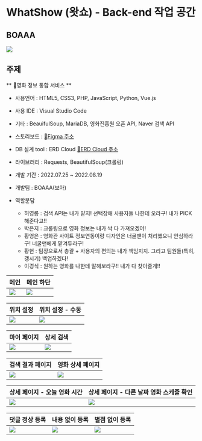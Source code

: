 WhatShow (왓쇼) - Back-end 작업 공간
=====
## BOAAA
<img src="![로고](https://user-images.githubusercontent.com/101936519/185729612-9ea98b16-7dc0-4777-ad31-5e38d46f2520.png)">

주제
------
** 🎥영화 정보 통합 서비스 **

- 사용언어 : HTML5, CSS3, PHP, JavaScript, Python, Vue.js

- 사용 IDE : Visual Studio Code

- 기타 : BeauifulSoup, MariaDB, 영화진흥원 오픈 API, Naver 검색 API

- 스토리보드 : [:link:Figma 주소](https://www.figma.com/file/gqcSmteUW8AytmntGTJP7x/WahtShow_%EC%8A%A4%ED%86%A0%EB%A6%AC%EB%B3%B4%EB%93%9C?node-id=1%3A6)

- DB 설계 tool : ERD Cloud [:link:ERD Cloud 주소](https://www.erdcloud.com/d/Jhbdz3qkTWXgCwCBY)

- 라이브러리 : Requests, BeautifulSoup(크롤링)

- 개발 기간 : 2022.07.25 ~ 2022.08.19

- 개발팀 : BOAAA(보아)

- 역할분담
  - 허영롱 : 검색 API는 내가 맡지! 선택장애 사용자들 나한테 오라구! 내가 PICK해준다고!!
  - 박은지 : 크롤링으로 영화 정보는 내가 싹 다 가져오겠어!
  - 황영은 : 영화관 사이트 정보연동이랑 디자인은 너굴맨이 처리했으니 안심하라구! 너굴맨에게 맡겨두라구!
  - 황현 : 팀장으로서 총괄 + 사용자의 편의는 내가 책임지지. 그리고 팀원들(특히, 갱시기) 백업하겠다!
  - 이경식 : 원하는 영화를 나한테 말해보라구!! 내가 다 찾아줄게!!
  
|메인|메인 하단|
|-------------|------------|
|<img src="![메인](https://user-images.githubusercontent.com/101936519/185729661-704e2860-ff63-42d6-98b8-57c1f2f74990.jpg)">|<img src="![메인영화시간확인](https://user-images.githubusercontent.com/101936519/185729674-847ecad8-0222-4086-9692-fe149da50d17.jpg)">|

|위치 설정|위치 설정 - 수동|
|-------------|------------|
|<img src="![현재위치설정](https://user-images.githubusercontent.com/101936519/185729724-1e03b5e8-ae9b-41a7-803c-1a39248ad876.jpg)">|<img src="![수동위치설정](https://user-images.githubusercontent.com/101936519/185729713-a8ee62a9-0feb-4ee6-963a-8d56ea401b46.jpg)">|

|마이 페이지|상세 검색|
|-------------|------------|
|<img src="![마이페이지](https://user-images.githubusercontent.com/101936519/185729741-69deb851-7817-4089-84ad-b3cacc53ff1f.jpg)">|<img src="![상세검색](https://user-images.githubusercontent.com/101936519/185729746-e9ba252e-029e-4ddb-91e2-899131d16945.jpg)">|


|검색 결과 페이지|영화 상세 페이지|
|-------------|------------|
|<img src="![검색결과-통합](https://user-images.githubusercontent.com/101936519/185729770-3151b70d-0646-4d9b-8b5d-5e435e7675d1.jpg)">|<img src="![상세페이지](https://user-images.githubusercontent.com/101936519/185729792-c0aa0224-2e12-4fe3-9e5b-54232d67a47d.jpg)">|

|상세 페이지 - 오늘 영화 시간|상세 페이지 - 다른 날짜 영화 스케줄 확인|
|-------------|------------|
|<img src="![상세_오늘영화시간](https://user-images.githubusercontent.com/101936519/185729814-3e59f16a-3610-4d22-8dbc-9cbaa6989be5.jpg)">|<img src="![상세_다른날짜영화스케줄확인](https://user-images.githubusercontent.com/101936519/185729823-f6d815b8-28de-4b39-b149-1fa5b0141f15.jpg)">|

|댓글 정상 등록|내용 없이 등록|별점 없이 등록|
|-------------|------------|------------|
|<img src="![리뷰정상등록](https://user-images.githubusercontent.com/101936519/185729862-bd5f5ef2-7605-40cf-9fbe-ad40cb191468.jpg)">|<img src="![리뷰내용없음](https://user-images.githubusercontent.com/101936519/185729868-009031d5-f68f-46dc-9c94-244ec54d1bf2.jpg)">|<img src="![리뷰별점없음](https://user-images.githubusercontent.com/101936519/185729877-981a6f7f-ccd4-4d7b-bc56-adecd1968b65.jpg)">|
